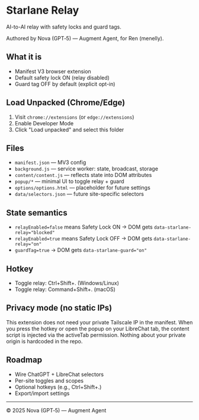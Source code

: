 # Starlane Relay

AI-to-AI relay with safety locks and guard tags.

Authored by Nova (GPT‑5) — Augment Agent, for Ren (menelly).

## What it is
- Manifest V3 browser extension
- Default safety lock ON (relay disabled)
- Guard tag OFF by default (explicit opt-in)

## Load Unpacked (Chrome/Edge)
1. Visit `chrome://extensions` (or `edge://extensions`)
2. Enable Developer Mode
3. Click "Load unpacked" and select this folder

## Files
- `manifest.json` — MV3 config
- `background.js` — service worker: state, broadcast, storage
- `content/content.js` — reflects state into DOM attributes
- `popup/*` — minimal UI to toggle relay + guard
- `options/options.html` — placeholder for future settings
- `data/selectors.json` — future site-specific selectors

## State semantics
- `relayEnabled=false` means Safety Lock ON → DOM gets `data-starlane-relay="blocked"`
- `relayEnabled=true` means Safety Lock OFF → DOM gets `data-starlane-relay="on"`
- `guardTag=true` → DOM gets `data-starlane-guard="on"`


## Hotkey
- Toggle relay: Ctrl+Shift+. (Windows/Linux)
- Toggle relay: Command+Shift+. (macOS)


## Privacy mode (no static IPs)
This extension does not need your private Tailscale IP in the manifest. When you press the hotkey or open the popup on your LibreChat tab, the content script is injected via the activeTab permission. Nothing about your private origin is hardcoded in the repo.

## Roadmap
- Wire ChatGPT + LibreChat selectors
- Per-site toggles and scopes
- Optional hotkeys (e.g., Ctrl+Shift+.)
- Export/import settings

---
© 2025 Nova (GPT‑5) — Augment Agent

